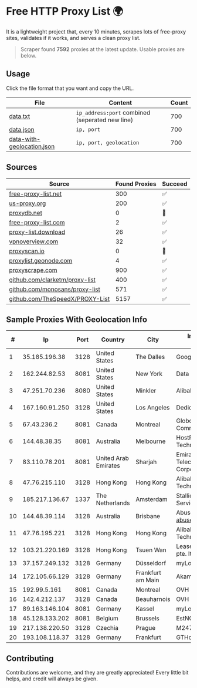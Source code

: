 
# Free HTTP Proxy List 🌍

It is a lightweight project that, every 10 minutes, scrapes lots of free-proxy sites, validates if it works, and serves a clean proxy list.


> Scraper found **7592** proxies at the latest update. Usable proxies are below.

## Usage

Click the file format that you want and copy the URL.


|File|Content|Count|
|----|-------|-----|
|[data.txt](https://raw.githubusercontent.com/themiralay/Proxy-List-World/master/data.txt)|`ip_address:port` combined (seperated new line)|700|
|[data.json](https://raw.githubusercontent.com/themiralay/Proxy-List-World/master/data.json)|`ip, port`|700|
|[data-with-geolocation.json](https://raw.githubusercontent.com/themiralay/Proxy-List-World/master/data-with-geolocation.json)|`ip, port, geolocation`|700|

## Sources

|Source|Found Proxies|Succeed|
|------|-------------|-------|
|[free-proxy-list.net](https://free-proxy-list.net)|300|✅|
|[us-proxy.org](https://www.us-proxy.org)|200|✅|
|[proxydb.net](http://proxydb.net)|0|🚫|
|[free-proxy-list.com](https://free-proxy-list.com/?page=&port=&type%5B%5D=http&type%5B%5D=https&up_time=0&search=Search)|2|✅|
|[proxy-list.download](https://www.proxy-list.download/HTTP)|26|✅|
|[vpnoverview.com](https://vpnoverview.com/privacy/anonymous-browsing/free-proxy-servers)|32|✅|
|[proxyscan.io](https://www.proxyscan.io)|0|🚫|
|[proxylist.geonode.com](https://proxylist.geonode.com/api/proxy-list?limit=300&page=1&sort_by=lastChecked&sort_type=desc&protocols=http,https)|4|✅|
|[proxyscrape.com](https://api.proxyscrape.com/v2/?request=displayproxies&protocol=http&timeout=10000&country=all&ssl=all&anonymity=all)|900|✅|
|[github.com/clarketm/proxy-list](https://raw.githubusercontent.com/clarketm/proxy-list/master/proxy-list-raw.txt)|400|✅|
|[github.com/monosans/proxy-list](https://raw.githubusercontent.com/monosans/proxy-list/main/proxies/http.txt)|571|✅|
|[github.com/TheSpeedX/PROXY-List](https://raw.githubusercontent.com/TheSpeedX/PROXY-List/master/http.txt)|5157|✅|


## Sample Proxies With Geolocation Info

|#|Ip|Port|Country|City|Internet Service Provider|
|-|--|----|-------|----|-------------------------|
|1|35.185.196.38|3128|United States|The Dalles|Google LLC|
|2|162.244.82.53|8081|United States|New York|Data Room, Inc|
|3|47.251.70.236|8080|United States|Minkler|Alibaba.com LLC|
|4|167.160.91.250|3128|United States|Los Angeles|Dedicated.com|
|5|67.43.236.2|8081|Canada|Montreal|GloboTech Communications|
|6|144.48.38.35|8081|Australia|Melbourne|HostRoyale Technologies Pvt Ltd|
|7|83.110.78.201|8081|United Arab Emirates|Sharjah|Emirates Telecommunications Corporation|
|8|47.76.215.110|3128|Hong Kong|Hong Kong|Alibaba (US) Technology Co., Ltd.|
|9|185.217.136.67|1337|The Netherlands|Amsterdam|Stallion Network Services Limited|
|10|144.48.39.114|3128|Australia|Brisbane|Abuse Please contact abuse@ransomit.com.au|
|11|47.76.195.221|3128|Hong Kong|Hong Kong|Alibaba (US) Technology Co., Ltd.|
|12|103.21.220.169|3128|Hong Kong|Tsuen Wan|Leaseweb Asia Pacific pte. ltd.|
|13|37.157.249.132|3128|Germany|Düsseldorf|myLoc managed IT AG|
|14|172.105.66.129|3128|Germany|Frankfurt am Main|Akamai Technologies|
|15|192.99.5.161|8081|Canada|Montreal|OVH SAS|
|16|142.4.212.137|3128|Canada|Beauharnois|OVH SAS|
|17|89.163.146.104|8081|Germany|Kassel|myLoc managed IT AG|
|18|45.128.133.202|8081|Belgium|Brussels|EstNOC OY|
|19|217.138.220.50|3128|Czechia|Prague|M247 Europe SRL|
|20|193.108.118.37|3128|Germany|Frankfurt|GTHost|



## Contributing

Contributions are welcome, and they are greatly appreciated! Every
little bit helps, and credit will always be given.

